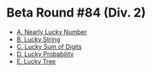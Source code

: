 # Beta Round #84 (Div. 2)

* [A. Nearly Lucky Number][]
* [B. Lucky String][]
* [C. Lucky Sum of Digits][]
* [D. Lucky Probability][]
* [E. Lucky Tree][]

[A. Nearly Lucky Number]: http://codeforces.com/contest/110/problem/A
[B. Lucky String]:        http://codeforces.com/contest/110/problem/B
[C. Lucky Sum of Digits]: http://codeforces.com/contest/110/problem/C
[D. Lucky Probability]:   http://codeforces.com/contest/110/problem/D
[E. Lucky Tree]:          http://codeforces.com/contest/110/problem/E
